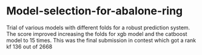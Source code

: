 # Model-selection-for-abalone-ring

Trial of various models with different folds for a robust prediction system.
The score improved increasing the folds for xgb model and the catboost model to 15 times.
This was the final submission in contest which got a rank kf 136 out of 2668
